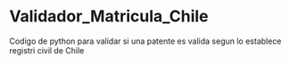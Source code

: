 # Validador_Matricula_Chile
Codigo de python para validar si una patente es valida segun lo establece registri civil de Chile
